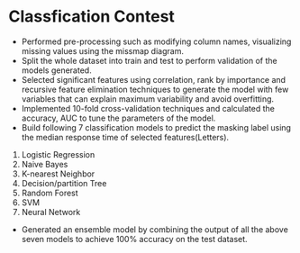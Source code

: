 # Classfication Contest

-	Performed pre-processing such as modifying column names, visualizing missing values using the missmap diagram.
-	Split the whole dataset into train and test to perform validation of the models generated.
-	Selected significant features using correlation, rank by importance and recursive feature elimination techniques to generate the model with few variables that can explain maximum variability and avoid overfitting.
-	Implemented 10-fold cross-validation techniques and calculated the accuracy, AUC to tune the parameters of the model.
-	Build following 7 classification models to predict the masking label using the median response time of selected features(Letters).
1.	Logistic Regression
2.	Naive Bayes
3.	K-nearest Neighbor
4.	Decision/partition Tree
5.	Random Forest
6.	SVM
7.	Neural Network
-	Generated an ensemble model by combining the output of all the above seven models to achieve 100% accuracy on the test dataset.
